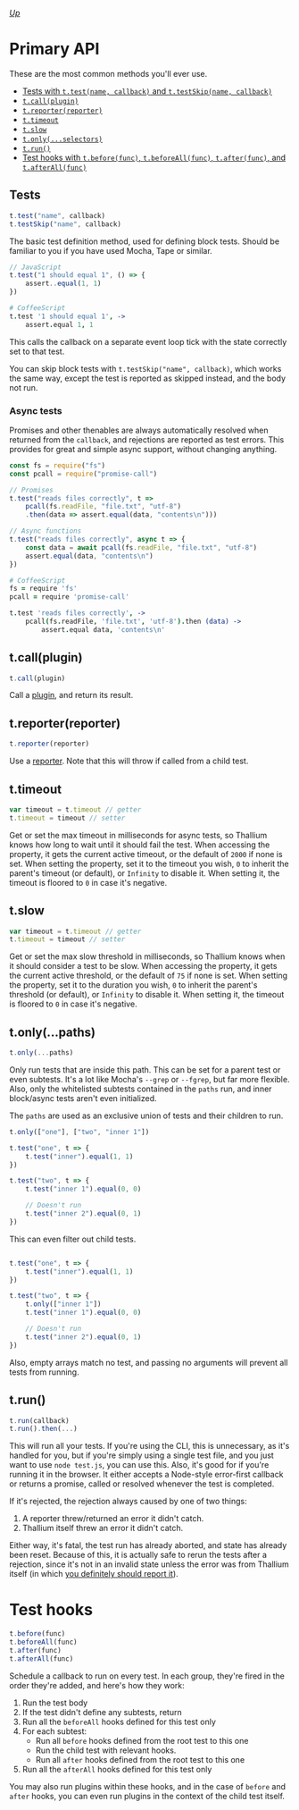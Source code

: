 *[Up](../api.md)*

# Primary API

These are the most common methods you'll ever use.

- [Tests with `t.test(name, callback)` and `t.testSkip(name, callback)`](#tests)
- [`t.call(plugin)`](#call)
- [`t.reporter(reporter)`](#reporter)
- [`t.timeout`](#timeout)
- [`t.slow`](#slow)
- [`t.only(...selectors)`](#only)
- [`t.run()`](#run)
- [Test hooks with `t.before(func)`, `t.beforeAll(func)`, `t.after(func)`, and `t.afterAll(func)`](#test-hooks)

<a id="tests"></a>
## Tests

```js
t.test("name", callback)
t.testSkip("name", callback)
```

The basic test definition method, used for defining block tests. Should be familiar to you if you have used Mocha, Tape or similar.

```js
// JavaScript
t.test("1 should equal 1", () => {
    assert..equal(1, 1)
})
```

```coffee
# CoffeeScript
t.test '1 should equal 1', ->
    assert.equal 1, 1
```

This calls the callback on a separate event loop tick with the state correctly set to that test.

You can skip block tests with `t.testSkip("name", callback)`, which works the same way, except the test is reported as skipped instead, and the body not run.

### Async tests

Promises and other thenables are always automatically resolved when returned from the `callback`, and rejections are reported as test errors. This provides for great and simple async support, without changing anything.

```js
const fs = require("fs")
const pcall = require("promise-call")

// Promises
t.test("reads files correctly", t =>
    pcall(fs.readFile, "file.txt", "utf-8")
    .then(data => assert.equal(data, "contents\n")))

// Async functions
t.test("reads files correctly", async t => {
    const data = await pcall(fs.readFile, "file.txt", "utf-8")
    assert.equal(data, "contents\n")
})
```

```coffee
# CoffeeScript
fs = require 'fs'
pcall = require 'promise-call'

t.test 'reads files correctly', ->
    pcall(fs.readFile, 'file.txt', 'utf-8').then (data) ->
        assert.equal data, 'contents\n'
```

<a id="call"></a>
## t.call(plugin)

```js
t.call(plugin)
```

Call a [plugin](../plugins.md), and return its result.

<a id="reporter"></a>
## t.reporter(reporter)

```js
t.reporter(reporter)
```

Use a [reporter](../reporters.md). Note that this will throw if called from a child test.

<a id="timeout"></a>
## t.timeout

```js
var timeout = t.timeout // getter
t.timeout = timeout // setter
```

Get or set the max timeout in milliseconds for async tests, so Thallium knows how long to wait until it should fail the test. When accessing the property, it gets the current active timeout, or the default of `2000` if none is set. When setting the property, set it to the timeout you wish, `0` to inherit the parent's timeout (or default), or `Infinity` to disable it. When setting it, the timeout is floored to `0` in case it's negative.

<a id="slow"></a>
## t.slow

```js
var timeout = t.timeout // getter
t.timeout = timeout // setter
```

Get or set the max slow threshold in milliseconds, so Thallium knows when it should consider a test to be slow. When accessing the property, it gets the current active threshold, or the default of `75` if none is set. When setting the property, set it to the duration you wish, `0` to inherit the parent's threshold (or default), or `Infinity` to disable it. When setting it, the timeout is floored to `0` in case it's negative.

<a id="only"></a>
## t.only(...paths)

```js
t.only(...paths)
```

Only run tests that are inside this path. This can be set for a parent test or even subtests. It's a lot like Mocha's `--grep` or `--fgrep`, but far more flexible. Also, only the whitelisted subtests contained in the `paths` run, and inner block/async tests aren't even initialized.

The `paths` are used as an exclusive union of tests and their children to run.

```js
t.only(["one"], ["two", "inner 1"])

t.test("one", t => {
    t.test("inner").equal(1, 1)
})

t.test("two", t => {
    t.test("inner 1").equal(0, 0)

    // Doesn't run
    t.test("inner 2").equal(0, 1)
})
```

This can even filter out child tests.

```js

t.test("one", t => {
    t.test("inner").equal(1, 1)
})

t.test("two", t => {
    t.only(["inner 1"])
    t.test("inner 1").equal(0, 0)

    // Doesn't run
    t.test("inner 2").equal(0, 1)
})
```

Also, empty arrays match no test, and passing no arguments will prevent all tests from running.

<a id="run"></a>
## t.run()

```js
t.run(callback)
t.run().then(...)
```

This will run all your tests. If you're using the CLI, this is unnecessary, as it's handled for you, but if you're simply using a single test file, and you just want to use `node test.js`, you can use this. Also, it's good for if you're running it in the browser. It either accepts a Node-style error-first callback or returns a promise, called or resolved whenever the test is completed.

If it's rejected, the rejection always caused by one of two things:

1. A reporter threw/returned an error it didn't catch.
2. Thallium itself threw an error it didn't catch.

Either way, it's fatal, the test run has already aborted, and state has already been reset. Because of this, it is actually safe to rerun the tests after a rejection, since it's not in an invalid state unless the error was from Thallium itself (in which [you definitely should report it](https://github.com/isiahmeadows/thallium/issues/new)).

<a id="test-hooks"></a>
# Test hooks

```js
t.before(func)
t.beforeAll(func)
t.after(func)
t.afterAll(func)
```

Schedule a callback to run on every test. In each group, they're fired in the order they're added, and here's how they work:

1. Run the test body
2. If the test didn't define any subtests, return
3. Run all the `beforeAll` hooks defined for this test only
4. For each subtest:
    - Run all `before` hooks defined from the root test to this one
    - Run the child test with relevant hooks.
    - Run all `after` hooks defined from the root test to this one
5. Run all the `afterAll` hooks defined for this test only

You may also run plugins within these hooks, and in the case of `before` and `after` hooks, you can even run plugins in the context of the child test itself.
